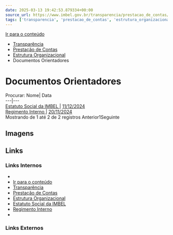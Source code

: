 ```yaml
---
date: 2025-03-13 19:42:53.879334+00:00
source_url: https://www.imbel.gov.br/transparencia/prestacao_de_contas/estrutura_organizacional/documentos_orientadores
tags: ['transparencia', 'prestacao_de_contas', 'estrutura_organizacional', 'documentos_orientadores']
---
```


[](https://www.imbel.gov.br/transparencia/prestacao_de_contas/estrutura_organizacional/documentos_orientadores)
[Ir para o conteúdo](https://www.imbel.gov.br/transparencia/prestacao_de_contas/estrutura_organizacional/documentos_orientadores#conteudo)
  * [ Transparência](https://www.imbel.gov.br/transparencia)
  * [ Prestação de Contas](https://www.imbel.gov.br/transparencia/prestacao_de_contas)
  * [ Estrutura Organizacional](https://www.imbel.gov.br/transparencia/prestacao_de_contas/estrutura_organizacional)
  * Documentos Orientadores


# Documentos Orientadores
Procurar:
Nome| Data  
---|---  
[ Estatuto Social da IMBEL ](https://www.imbel.gov.br/storage/transparencia/1733926800.pdf) | [11/12/2024](https://www.imbel.gov.br/storage/transparencia/1733926800.pdf)  
[ Regimento Interno ](https://www.imbel.gov.br/storage/transparencia/1732285499.pdf) | [20/11/2024](https://www.imbel.gov.br/storage/transparencia/1732285499.pdf)  
Mostrando de 1 até 2 de 2 registros
Anterior1Seguinte
[ ](https://www.imbel.gov.br/transparencia/prestacao_de_contas/estrutura_organizacional/documentos_orientadores#home)


## Imagens



## Links

### Links Internos

- [](https://www.imbel.gov.br/transparencia/prestacao_de_contas/estrutura_organizacional/documentos_orientadores)
- [Ir para o conteúdo](https://www.imbel.gov.br/transparencia/prestacao_de_contas/estrutura_organizacional/documentos_orientadores#conteudo)
- [Transparência](https://www.imbel.gov.br/transparencia)
- [Prestação de Contas](https://www.imbel.gov.br/transparencia/prestacao_de_contas)
- [Estrutura Organizacional](https://www.imbel.gov.br/transparencia/prestacao_de_contas/estrutura_organizacional)
- [Estatuto Social da IMBEL](https://www.imbel.gov.br/storage/transparencia/1733926800.pdf)
- [Regimento Interno](https://www.imbel.gov.br/storage/transparencia/1732285499.pdf)
- [](https://www.imbel.gov.br/transparencia/prestacao_de_contas/estrutura_organizacional/documentos_orientadores#home)

### Links Externos


